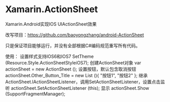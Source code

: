 # Xamarin.ActionSheet
Xamarin.Android实现IOS UIActionSheet效果

改写项目：https://github.com/baoyongzhang/android-ActionSheet

只是保证项目能够运行，并没有全部根据C#编码规范重写所有代码。

使用：
设置样式支持IOS6和IOS7
SetTheme (Resource.Style.ActionSheetStyleiOS7);
创建ActionSheet对象
var actionSheet = new ActionSheet ();
设置按钮，默认包含取消按钮
actionSheet.Other_Button_Title = new List<string> (){ "按钮1", "按钮2" };
继承ActionSheet.IActionSheetListener，调用SetActionSheetListener，设置点击监听
actionSheet.SetActionSheetListener (this);
显示
actionSheet.Show (SupportFragmentManager);
